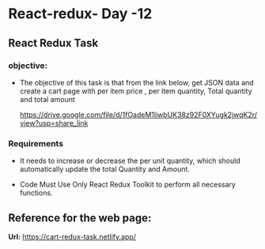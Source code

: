 # React-redux- Day -12
## React Redux Task
### objective:   
- The objective of this task is that from the link below, get JSON data and create a cart page with per item price , per item quantity,
Total quantity and total amount

    https://drive.google.com/file/d/1fOadeM1liwbUK38z92F0XYugk2jwqK2r/view?usp=share_link


### Requirements
- It needs to increase or decrease the per unit quantity, which should automatically update the total Quantity and Amount.

- Code Must Use Only React Redux Toolkit to perform all necessary functions.  
     


## Reference for the web page:
**Url:** https://cart-redux-task.netlify.app/